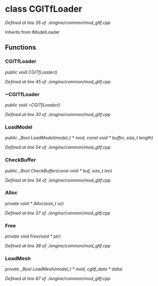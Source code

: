 # class CGlTfLoader

*Defined at line 26 of ./engine/common/mod_gltf.cpp*

Inherits from IModelLoader



## Functions

### CGlTfLoader

*public void CGlTfLoader()*

*Defined at line 45 of ./engine/common/mod_gltf.cpp*

### ~CGlTfLoader

*public void ~CGlTfLoader()*

*Defined at line 30 of ./engine/common/mod_gltf.cpp*

### LoadModel

*public _Bool LoadModel(model_t * mod, const void * buffer, size_t length)*

*Defined at line 54 of ./engine/common/mod_gltf.cpp*

### CheckBuffer

*public _Bool CheckBuffer(const void * buf, size_t len)*

*Defined at line 34 of ./engine/common/mod_gltf.cpp*

### Alloc

*private void * Alloc(size_t sz)*

*Defined at line 37 of ./engine/common/mod_gltf.cpp*

### Free

*private void Free(void * ptr)*

*Defined at line 38 of ./engine/common/mod_gltf.cpp*

### LoadMesh

*private _Bool LoadMesh(model_t * mod, cgltf_data * data)*

*Defined at line 87 of ./engine/common/mod_gltf.cpp*



